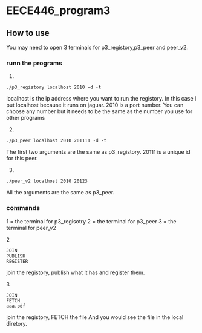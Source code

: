 # EECE446_program3

## How to use
You may need to open 3 terminals for p3_registory,p3_peer and peer_v2.

### runn the programs
1.
```
./p3_registory localhost 2010 -d -t
```
localhost is the ip address where you want to run the registory. In this case I put localhost because it runs on jaguar.
2010 is a port number. You can choose any number but it needs to be the same as the number you use for other programs

2.
```
./p3_peer localhost 2010 201111 -d -t
```
The first two arguments are the same as p3_registory. 20111 is a unique id for this peer.

3.
```
./peer_v2 localhost 2010 20123
```

All the arguments are the same as p3_peer.

### commands
1 = the terminal for p3_regisotry
2 = the terminal for p3_peer
3 = the terminal for peer_v2

2
```
JOIN
PUBLISH
REGISTER
```
join the registory, publish what it has and register them.

3
```
JOIN
FETCH
aaa.pdf
```
join the registory, FETCH the file 
And you would see the file in the local diretory.

